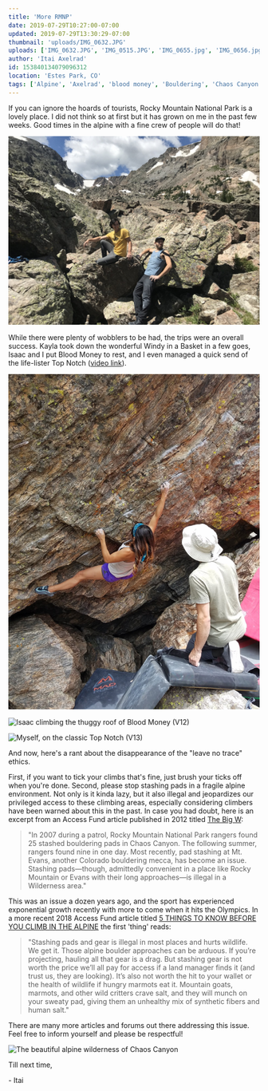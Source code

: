 ```yaml
---
title: 'More RMNP'
date: 2019-07-29T10:27:00-07:00
updated: 2019-07-29T13:30:29-07:00
thumbnail: 'uploads/IMG_0632.JPG'
uploads: ['IMG_0632.JPG', 'IMG_0515.JPG', 'IMG_0655.jpg', 'IMG_0656.jpg', 'IMG_0490.jpg']
author: 'Itai Axelrad'
id: 153840134079096312
location: 'Estes Park, CO'
tags: ['Alpine', 'Axelrad', 'blood money', 'Bouldering', 'Chaos Canyon', 'Climbing', 'Colorado', 'ethics', 'leave no trace', 'pad', 'RMNP', 'stashing', 'top notch', 'v13']
---
```


If you can ignore the hoards of tourists, Rocky Mountain National Park is a lovely place. I did not think so at first but it has grown on me in the past few weeks. Good times in the alpine with a fine crew of people will do that!

![Striking a pose](uploads/IMG_0632.JPG)

While there were plenty of wobblers to be had, the trips were an overall success. Kayla took down the wonderful Windy in a Basket in a few goes, Isaac and I put Blood Money to rest, and I even managed a quick send of the life-lister Top Notch ([video link](https://youtu.be/f68S6CJ5vKg)).

![Kayla crimping her way through Windy in a Basket (V7)](uploads/IMG_0515.JPG)

![Isaac climbing the thuggy roof of Blood Money (V12)](uploads/IMG_0655.jpg)

![Myself, on the classic Top Notch (V13)](uploads/IMG_0656.jpg)

And now, here's a rant about the disappearance of the "leave no trace" ethics.

First, if you want to tick your climbs that's fine, just brush your ticks off when you're done. Second, please stop stashing pads in a fragile alpine environment. Not only is it kinda lazy, but it also illegal and jeopardizes our privileged access to these climbing areas, especially considering climbers have been warned about this in the past. In case you had doubt, here is an excerpt from an Access Fund article published in 2012 titled [The Big W](https://www.accessfund.org/newsletters/Spring%20VT%2013_Final.pdf):

> "In 2007 during a patrol, Rocky Mountain National Park rangers found 25 stashed bouldering pads in Chaos Canyon. The following summer, rangers found nine in one day. Most recently, pad stashing at Mt. Evans, another Colorado bouldering mecca, has become an issue. Stashing pads—though, admittedly convenient in a place like Rocky Mountain or Evans with their long approaches—is illegal in a Wilderness area."

This was an issue a dozen years ago, and the sport has experienced exponential growth recently with more to come when it hits the Olympics. In a more recent 2018 Access Fund article titled [5 THINGS TO KNOW BEFORE YOU CLIMB IN THE ALPINE](https://www.accessfund.org/open-gate-blog/5-things-to-know-before-you-climb-in-the-alpine) the first 'thing' reads:

> "Stashing pads and gear is illegal in most places and hurts wildlife. We get it. Those alpine boulder approaches can be arduous. If you’re projecting, hauling all that gear is a drag. But stashing gear is not worth the price we’ll all pay for access if a land manager finds it (and trust us, they are looking). It’s also not worth the hit to your wallet or the health of wildlife if hungry marmots eat it. Mountain goats, marmots, and other wild critters crave salt, and they will munch on your sweaty pad, giving them an unhealthy mix of synthetic fibers and human salt."

There are many more articles and forums out there addressing this issue. Feel free to inform yourself and please be respectful!

![The beautiful alpine wilderness of Chaos Canyon](uploads/IMG_0490.jpg)

Till next time,

\- Itai
